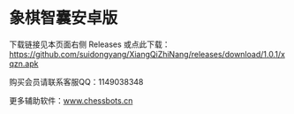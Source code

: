 # 象棋智囊安卓版

下载链接见本页面右侧 Releases
或点此下载：https://github.com/suidongyang/XiangQiZhiNang/releases/download/1.0.1/xqzn.apk

购买会员请联系客服QQ：1149038348

更多辅助软件：www.chessbots.cn

